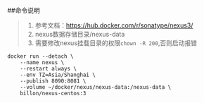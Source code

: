 ##命令说明
>1. 参考文档：https://hub.docker.com/r/sonatype/nexus3/
>2. nexus数据存储目录/nexus-data
>3. 需要修改nexus挂载目录的权限``` chown -R 200 ```,否则启动报错
```
docker run --detach \
    --name nexus \
    --restart always \
    --env TZ=Asia/Shanghai \
    --publish 8090:8081 \
    --volume ~/docker/nexus/nexus-data:/nexus-data \
    billon/nexus-centos:3
```